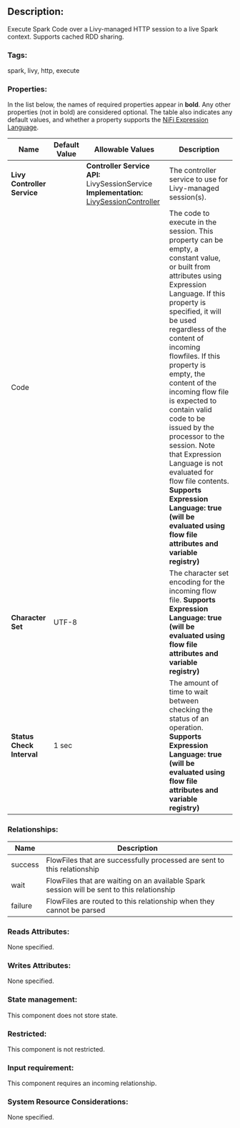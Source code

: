 ## Description:

Execute Spark Code over a Livy-managed HTTP session to a live Spark context. Supports cached RDD sharing.

### Tags:

spark, livy, http, execute

### Properties:

In the list below, the names of required properties appear in **bold**. Any other properties (not in bold) are considered optional. The table also indicates any default values, and whether a property supports the [NiFi Expression Language](https://nifi.apache.org/docs/nifi-docs/html/expression-language-guide.html).

| Name                        | Default Value | Allowable Values                                             | Description                                                  |
| --------------------------- | ------------- | ------------------------------------------------------------ | ------------------------------------------------------------ |
| **Livy Controller Service** |               | **Controller Service API:**  LivySessionService **Implementation:** [LivySessionController](https://nifi.apache.org/docs/nifi-docs/components/org.apache.nifi/nifi-livy-nar/1.7.1/org.apache.nifi.controller.livy.LivySessionController/index.html) | The controller service to use for Livy-managed session(s).   |
| Code                        |               |                                                              | The code to execute in the session. This property can be empty, a constant value, or built from attributes using Expression Language. If this property is specified, it will be used regardless of the content of incoming flowfiles. If this property is empty, the content of the incoming flow file is expected to contain valid code to be issued by the processor to the session. Note that Expression Language is not evaluated for flow file contents. **Supports Expression Language: true (will be evaluated using flow file attributes and variable registry)** |
| **Character Set**           | UTF-8         |                                                              | The character set encoding for the incoming flow file. **Supports Expression Language: true (will be evaluated using flow file attributes and variable registry)** |
| **Status Check Interval**   | 1 sec         |                                                              | The amount of time to wait between checking the status of an operation. **Supports Expression Language: true (will be evaluated using flow file attributes and variable registry)** |

### Relationships:

| Name    | Description                                                  |
| ------- | ------------------------------------------------------------ |
| success | FlowFiles that are successfully processed are sent to this relationship |
| wait    | FlowFiles that are waiting on an available Spark session will be sent to this relationship |
| failure | FlowFiles are routed to this relationship when they cannot be parsed |

### Reads Attributes:

None specified.

### Writes Attributes:

None specified.

### State management:

This component does not store state.

### Restricted:

This component is not restricted.

### Input requirement:

This component requires an incoming relationship.

### System Resource Considerations:

None specified.